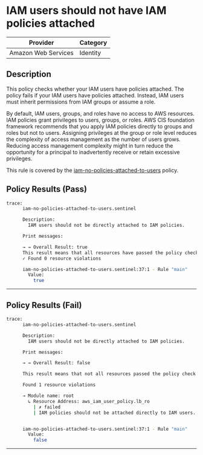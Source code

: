 # IAM users should not have IAM policies attached

| Provider            | Category     |
|---------------------|--------------|
| Amazon Web Services | Identity     |

## Description

This policy checks whether your IAM users have policies attached. The policy fails if your IAM users have policies attached. Instead, IAM users must inherit permissions from IAM groups or assume a role.

By default, IAM users, groups, and roles have no access to AWS resources. IAM policies grant privileges to users, groups, or roles. AWS CIS foundation framework recommends that you apply IAM policies directly to groups and roles but not to users. Assigning privileges at the group or role level reduces the complexity of access management as the number of users grows. Reducing access management complexity might in turn reduce the opportunity for a principal to inadvertently receive or retain excessive privileges.

This rule is covered by the [iam-no-policies-attached-to-users](https://github.com/hashicorp/policy-library-FSBP-Policy-Set-for-AWS-Terraform/blob/main/policies/iam/iam-no-policies-attached-to-users.sentinel) policy.

## Policy Results (Pass)
```bash
trace:
      iam-no-policies-attached-to-users.sentinel

      Description:
        IAM users should not be directly attached to IAM policies.

      Print messages:

      → → Overall Result: true
      This result means that all resources have passed the policy check for the policy iam-no-policies-attached-to-users.
      ✓ Found 0 resource violations

      iam-no-policies-attached-to-users.sentinel:37:1 - Rule "main"
        Value:
          true
```

---

## Policy Results (Fail)
```bash
trace:
      iam-no-policies-attached-to-users.sentinel

      Description:
        IAM users should not be directly attached to IAM policies.

      Print messages:

      → → Overall Result: false

      This result means that not all resources passed the policy check and the protected behavior is not allowed  for the policy iam-no-policies-attached-to-users.

      Found 1 resource violations

      → Module name: root
        ↳ Resource Address: aws_iam_user_policy.lb_ro
          | ✗ failed
          | IAM policies should not be attached directly to IAM users. Refer to https://docs.aws.amazon.com/securityhub/latest/userguide/iam-controls.html#iam-2 for more details.


      iam-no-policies-attached-to-users.sentinel:37:1 - Rule "main"
        Value:
          false
```

---